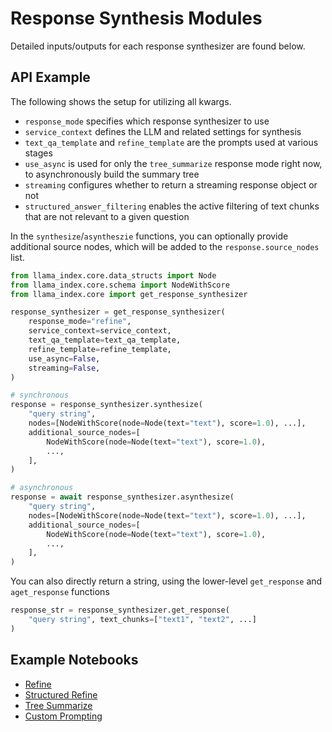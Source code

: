 # Response Synthesis Modules

Detailed inputs/outputs for each response synthesizer are found below.

## API Example

The following shows the setup for utilizing all kwargs.

- `response_mode` specifies which response synthesizer to use
- `service_context` defines the LLM and related settings for synthesis
- `text_qa_template` and `refine_template` are the prompts used at various stages
- `use_async` is used for only the `tree_summarize` response mode right now, to asynchronously build the summary tree
- `streaming` configures whether to return a streaming response object or not
- `structured_answer_filtering` enables the active filtering of text chunks that are not relevant to a given question

In the `synthesize`/`asyntheszie` functions, you can optionally provide additional source nodes, which will be added to the `response.source_nodes` list.

```python
from llama_index.core.data_structs import Node
from llama_index.core.schema import NodeWithScore
from llama_index.core import get_response_synthesizer

response_synthesizer = get_response_synthesizer(
    response_mode="refine",
    service_context=service_context,
    text_qa_template=text_qa_template,
    refine_template=refine_template,
    use_async=False,
    streaming=False,
)

# synchronous
response = response_synthesizer.synthesize(
    "query string",
    nodes=[NodeWithScore(node=Node(text="text"), score=1.0), ...],
    additional_source_nodes=[
        NodeWithScore(node=Node(text="text"), score=1.0),
        ...,
    ],
)

# asynchronous
response = await response_synthesizer.asynthesize(
    "query string",
    nodes=[NodeWithScore(node=Node(text="text"), score=1.0), ...],
    additional_source_nodes=[
        NodeWithScore(node=Node(text="text"), score=1.0),
        ...,
    ],
)
```

You can also directly return a string, using the lower-level `get_response` and `aget_response` functions

```python
response_str = response_synthesizer.get_response(
    "query string", text_chunks=["text1", "text2", ...]
)
```

## Example Notebooks

- [Refine](/python/examples/response_synthesizers/refine)
- [Structured Refine](/python/examples/response_synthesizers/structured_refine)
- [Tree Summarize](/python/examples/response_synthesizers/tree_summarize)
- [Custom Prompting](/python/examples/response_synthesizers/custom_prompt_synthesizer)
